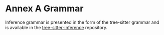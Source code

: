 # Annex A Grammar

Inference grammar is presented in the form of the tree-sitter grammar and is available in the [tree-sitter-inference](https://github.com/Inferara/tree-sitter-inference) repository.
